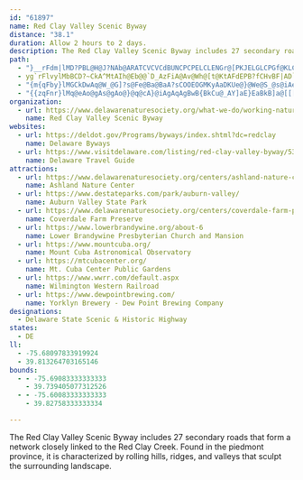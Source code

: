 ```yaml
---
id: "61897"
name: Red Clay Valley Scenic Byway
distance: "38.1"
duration: Allow 2 hours to 2 days.
description: The Red Clay Valley Scenic Byway includes 27 secondary roads that form a network closely linked to the Red Clay Creek. Found in the piedmont province, it is characterized by rolling hills, ridges, and valleys that sculpt the surrounding landscape.
path:
  - "}__rFdm|lMD?PBL@H@J?NAb@ARATCVCVCdBUNCPCPELCLENGr@[PKJELGLCPGf@KLCHCJEJGJIFGJKj@gAN_@HFVCT??FFVBFFDD?DABA??????C@E@E?GECGGW?GU?WBIGRe@n@gBx@kBXu@t@{Bb@cBPu@XaBL{@EWO[MQMOQUe@e@SUOOcAqAL]HORYDS?a@??@Wa@COAO?Q?Q@WFOHMFg@m@GOEIKCIAGEGGEGACy@gB??wA}CSi@ASAK@MN{@XcBJy@Ai@IeFMsE??EuACy@MoE?IC}@lBiC`@i@f@U~A[e@{@qAsCYm@yAmCiAqAI]O_Ac@yJUwAo@{DWwB[}@YcC[gAc@uAk@cBO]cAeCS_@Uc@AA??}FiK]R{DrAgAXaA@aA?w@JC@sBf@gAViBb@}@TaCl@{D|@gAV]HUAEESKcAmAF[??jDsRvAwHZaCTeBXqBPoAFg@He@H[H]Ng@Je@Ps@iA_BgAiBUa@g@_AWi@IQ[{@_@cAY_AOe@Me@Kc@G_@Gc@OsCIeBGgBEgCEwDCoAAm@Cs@AOE_@GKg@kAsEiKWu@I]WgAU_AEOi@cBa@cA_@_A{@aCMWGMMUMQqAuAKOOUw@cBs@cBKa@EQGUMu@OcAM_ACMMcA_@yD??ULoAr@??{DvBQTK\\Cd@@d@Jt@Cf@ELCFCDEBEBC?Cr@|@pBb@rAJVJFJC????KBKGKWc@sA}@qBBs@B?DCDCBEBGDMBg@Ku@Ae@Be@J]PUHE??`GeD??TM?GGu@?????q@HgAjAwGRmBLyDB{BBoACq@oC{OEQ??n@g@FEZU~@k@v@e@zC_Bb@WjAm@hB_AHG|AaABCPIb@ULITKBAn@]pBgAn@n@rDlDNNXV|@z@BBpCnChFdFzA~Al@f@p@d@b@X\\Rb@TTHz@\\v@^v@\\j@V??vAl@tAl@r@Vt@R~ATlFb@`AJgCrE}@fBo@zAY~@_@jAeAvDQr@iAhEu@pC{@bDUx@eBvGoAtE????e@`BENITGNINGLIJSVORW\\KPKNO^[v@M\\IVETGVETCTATEjACj@A\\ARAP?R@P@NBRDTDZX`BX|AD\\BVBP?R?T?RARCRERGZOp@WpAQz@Kf@Mn@O~@UvAKn@I^Kb@Qn@[jAU|@KZ_AjDhD|C??VT@@b@`@PTLZJb@|@fHDVDTFNJJJFrBz@lFdCjAn@bF`DHFTJCc@@i@?A???@Ah@EBGBMFHFTJ~@j@FBh@^\\Tv@h@`C|AxEvChEjC`@Xl@^RLPHnAv@pDbC`MzJhWvSXLRBF@^Ct@KJAf@KKVMXGROd@Sx@Md@O^O^KXIX_@zAK^KVINMNKLONULoBz@OHQLMRKTQh@NLPRJNBH@HFZHf@RdAN\\jAdCbA~BJRdEjH`ElGT`@tBbEJTbArBrBbE`@z@GH??FIb@~@l@dAVj@?@ZfAr@hCzAnERl@nB~Cj@lArAnBf@v@l@n@fC~B|AtA^\\bBbBr@r@d@d@rArAzBpBZXNTdAxAdBtCfCrD~@|AFHfDjFn@z@Wb@UZ]\\MJUN[RoAx@eBdAy@f@c@ZQNKJGHIJGLGHGRCJCJEPEVQbAEXETIREJINILOPOLMFOFODQBS@S?}A@M?I@GBGBGB[l@iAtBSb@EPCP?R@r@HlADf@\\`EB^@f@Bb@k@V??j@WCc@Ag@C_@]aEEg@ImAAs@?SBQDQRc@hAuBZm@FCFCFCHAL?|AAR?RAPCNENGLGNMNQHMHODKHSDUDYPcADWDQBKBKFSFIFMHKFIJKPOb@[x@g@dBeAnAy@ZSTOLK\\]T[Vc@lCwE\\o@LSLOJMJIPMXQb@UXOLKJIHKJMJSJSHWHYHYH]Hc@J_AJeAHgAl@_HLmAL{@TaBNaAl@_E~@yHHm@^kCx@kFH_@BW@U@YDqA@WBQBSFQDMFMJMLQLQPSTUp@m@z@u@z@{@Z[e@y@??d@x@[Z{@z@{@t@q@l@UTQRMPMPKLGLELGPCRCPAVEpAAXATCVI^kDyDgBwBiEgF_@g@KQGOKa@YgCSeAUm@m@_A{@gAO[}@mDYo@Wk@s@{@s@y@k@m@aAq@oCwA[_@CEy@wA}BgCcCmCi@[KEaHsBk@GcABe@FyBd@E?]Da@Aq@M[YSKWUW_@w@qAm@mBeAuDg@@y@Uk@SyBw@YO_@MqDkAWK]GY?[IGCGGUe@]u@[c@IGCAC?[HWw@{@mCY{@I[IYI]GYG]GYGk@E]CWCQAQAWA_@AgA?[@[@W@O?M?M?KEa@Ce@AK@M@OBMBMDOHSHOjAgCLYJOHOjAgCHODIHIFGDEFGLGNG\\OLELILKJKlAsATU??UTmArA_@HUFm@N_AVKBK?G?ICIGCMEMQi@kBaFOg@Ga@Ko@ACK]O_@kA_BwBgCUYIKm@aAOYk@iBMe@Ia@]gAGOo@gBKSEKEGIIIIGKIMKSO_@w@qB_AgCmAcDi@yAWy@Oc@IWGWEWE[C_@C]Cc@Cc@Ci@Ca@C[EYIe@}@eF[yASeAOm@GWIWK[MU_AiBuAeCILkBhFEVD\\NnA?\\Gb@qArGUfAGh@CLQfAU`BONS@{AOEMIm@??Hl@DLzANRANOTaBPgABMFi@TgApAsGFc@?]OoAE]DWjBiFHMIQ??g@_Aq@kAiDaFKUGSYiAs@oBiAoCe@_AsAeCm@iAoBkDk@aAi@cAcDmGaBuE|@gBfCsEv@aB|BwE@AlAcC|A}CPWl@eATa@t@oA|@_B`DsFPYHOxByDVc@p@oA`@o@pE_IQ[CG??BFPZqE~Ha@n@p@rAVh@l@jAvBjE|A|CR^d@|@BDdBhD^v@pAnCjAbCHPfD`HxAdC|ErGoEg@oKiAAT?ZVb@Nf@APO`@BB@D?F?DCDf@^HLm@fA??l@gAIMg@_@BE?E?GAECCNa@@QOg@Wc@?[@UnKhAnEf@lHPzBBzCAjECV?bIAzMAa@nB??`@oBrD?lEBn@?L@LBNBNDLFJJHJHNHNDNDRDTPlAHj@D\\DXDTFVDRHTJVfAg@r@@tD|@lD~@RNHNJVf@tCrAbJ???@bD|RXKXEZITOV[Vq@`@{@Zc@ZU`@MHGFCBABBHHDR@R@NCFEHEFCDGBC@EH?D@DBF??CGAE?EDIBAFCBEDGDIBGAOASESIICCC@GBIFa@L[T[b@a@z@Wp@WZUN[HYDYJv@tELfA??L~@A\\m@tGObBs@bIC`A}Dh@_Ch@yAFe@F[NSN[z@OVMJW@qAK_AQqAUc@Qs@k@y@}@MIKCOAGFo@z@EBE@EBCFEHGFGDIDMDOBs@FQDSDKDMDOJSNQPKNINOZM^_@rAK\\GXEVE^Ed@OlCSpEC`@CXEVGTGPKRORQPONMJQLOHOFQDQBeBN]DSBM@IDOD{@d@m@Zq@Xc@P}Ah@]La@PYNQHQJOLWROLOLKLIHILIPEJENERGNGNIN_@j@s@fAW\\QVQRUTmArAKJMJMHMD]NOFMFGFEDGFIHEHINkAfCINKNMXkAfCINIRENCLCLANAL@JBd@D`@?J?L?LANAVAZ?Z@fA@^@V@PBPBVD\\Fj@FXF\\FXH\\HXHZXz@z@lCVv@ZIB?B@HFZb@\\t@Td@FFFBZHX?\\FVJpDjARF??JDXNxBv@j@Rm@lB?h@FTIF[VY^Kj@EXIj@??Hk@DYJk@X_@ZWHGGU?i@l@mBx@Tf@Al@O|@m@xAw@hBaAv@a@`@OhCWfAGb@Kl@WfB}@bCwALInM{GxAs@jHeGjC_DFGl@s@h@[zAw@VQLUF]Ji@Rg@HMj@{@e@eAS_CQk@o@aA}BsDaA_@s@g@??r@f@`A^|BrDn@`APj@R~Bd@dAn@i@h@i@d@w@Zu@Po@xAsE`@uAb@uA^sAHe@DmANkEBkAHu@Je@Ta@\\c@zDkCvFiCnAc@~DgBzG{C|BcAtAfD|@dA??}@eAuAgDdDqAdFUb@A\\C\\?rHc@XINKTa@Ri@x@yBh@kA~@yAzGmJfAaBJQT_@Xe@T]LORUTYVURSNUN_@Pe@n@{BhAtAd@f@XXZXn@n@NLLJPHPFRF^HVDNFNDPFTLZRZVXVVTTTV\\Z^T\\\\l@MPY\\??X]LQ]m@U][_@W]UUWUYW[W[SUMQGOEOGWE_@ISGQGQIMKOMo@o@[YYYe@g@iAuAjBsGrEmOLc@DUBSBS?S?SAYK_AScCQgBGm@EYGa@G]GYgBuGeCyJ}@gGg@cDE]Ko@W_BIk@[kBCW_@uBc@iCIi@Ms@[iBKk@a@cCGc@c@gCMu@cCn@GB??FCbCo@i@qDMiACiABw@l@cFV_C@G@W?Y@g@G{AMkDAi@EeA]oJMsEK}CWwGCuA@q@He@Fg@Li@Le@P_@f@u@DEZe@|CeEPWp@}@lBkCp@_AJMb@o@Na@JUHKJCJ?JDp@t@z@f@@?`@JZF`@A`@?~HKHEHGTBdALb@Fl@JdAZ`BfA^Zd@b@{@fB??z@gBe@c@_@[aBgAeA[m@Kc@GeAMUCNIDMBMBGFGFEJCHCHApB\\t@Pd@P`@Pt@`@`@Zf@^f@f@l@p@rAdB`GfHvAbBlAlA~DjDf@d@JJJLGVQv@qAzGmApG{BxLi@tCKj@CJQfAUtBMlBEhCAd@K|DMrEA|@CbAEtAG~B?JCh@GpBK`FWzHG|AGfACf@Cb@Er@AZALYpEMhB]x@c@RUC[?k@ASCaBMWCQAqBIYAgAEqAEqDQ{AMAQ??@P{FUSAcCMgCM_AGmI_@oCK_AA??q@Ae@HmAPE@wA\\mDdAk@Lc@HwE`AWDg@JiEBK?oBCo@A_AB_ADM@cEl@[DI@GAEACAGEEGEIc@o@uAuB_AwAu@eA_B~Bc@x@M`@CNAJA^FhABb@RfC??SgCCc@GiA@_@@KBOLa@b@y@~A_CQUWSQOa@WoAq@m@Ye@QOGUCY?o@BqAJWHQH[Rc@TSHk@PUHYHc@Rs@ZQHI@G@E?C?E?CACAEAA??AA?AAAAEAGIyB{CwAeBwAkAs@u@o@a@s@cAgA}BQQUKi@EU@k@Jg@B[Ge@QUSW_@yAyCU[]SQGi@CmAFYEa@KZ_AjBaGVaAhB{G@E@GFc@RFTF??UGSGn@_EVsBRyA\\oC^qCJw@L_A`@aDF{@@qAEwBGaCEkBEeBEcCK}EAWIqCoE|Ak@Ry@XiDxADZBXB\\?\\@\\FNP\\LJRHVL??WMSIMKQ]GOA]?]C]CYE[hDyAx@Yj@SnE}Az@[dGuB|JoDlC_AjBg@bBe@XKlAa@`@KXKv@c@b@WzAeAf@[jBmAPKhBkAbEkCh@_@d@[NED?H?FBDFHHRvFDt@@d@DfAXjIHlCNzGR|G@h@??`@xOLlF@l@NlFDtABb@BZF^d@hCb@bCDX@N?H?LCJCJELuApDuApDQb@IPINIHIHKFcAh@YNOLaD|BmCnB}C|B{AbAiAx@MJKLOE[Qq@QIK"
  - yg`rFlvylMbBCD?~CkA^MtAIh@Eb@@`D_AzFiA@Av@Wh@[t@KtAFdEPB?fCHvBF|AD`@XlBiC`@i@f@U~A[`@l@f@v@DHlAzBtA~BJKNGRETCn@?t@DxADRATA^INCx@Sp@OREz@a@lAu@\]Va@`@s@\q@Xi@PWdCsCvBcCR[LU^s@BMTqALu@Nq@NLPRJNBH@HFZHf@@L
  - "{m{qFby}lMGCkDwAq@W_@G]?s@Fe@Ba@BaA?sCOOEOGMKyAaDKUe@}@We@S_@s@iAe@q@{AwBmE}Gc@q@a@k@q@}@EKEIII[UcAq@iCkB{AcAICICa@EiBOy@KwGq@???NBzB?^@V@RBRFXHZd@bB^xAr@lC`@dBLb@\\nABJ@H?NBT?X?VCl@?N?L?R@|@@Z@Z?R?T@T@`@Dh@Fd@DTFVHTLTd@bAVd@Vh@`A`BJRHNDLBPDPBPXvCVxCLbBH~@HdAVtD^vE^`HCt@Y~Bg@tBMT[FyGA"
  - "{{zqFnr}lMq@eAo@gAs@gAo@}@q@cA}@iAgAqAgBwB{BkCu@_AY]aE}EaBkB]a@[[[[uCoCqDgDu@q@y@u@i@e@m@g@g@_@YQWOYMYK_@Ke@KkCc@u@K[G[I[IYIg@WgBy@cBy@yAs@mDaBe@SMEKCSCMAU?UBQBWDSFWFk@Nk@Nc@HgATc@HM@MBK?M?C?OGEAMIWQSGMz@Y`BQt@c@bBu@zBYt@Bt@BLFTDJFHFFZVrAt@pAdAp@r@NJXPf@Tj@PH@VDNBlANp@HN@"
organization:
  - url: https://www.delawarenaturesociety.org/what-we-do/working-natural-lands/red-clay-valley-scenic-byway/
    name: Red Clay Valley Scenic Byway
websites:
  - url: https://deldot.gov/Programs/byways/index.shtml?dc=redclay
    name: Delaware Byways
  - url: https://www.visitdelaware.com/listing/red-clay-valley-byway/5380/
    name: Delaware Travel Guide
attractions:
  - url: https://www.delawarenaturesociety.org/centers/ashland-nature-center/
    name: Ashland Nature Center
  - url: https://www.destateparks.com/park/auburn-valley/
    name: Auburn Valley State Park
  - url: https://www.delawarenaturesociety.org/centers/coverdale-farm-preserve/
    name: Coverdale Farm Preserve
  - url: https://www.lowerbrandywine.org/about-6
    name: Lower Brandywine Presbyterian Church and Mansion
  - url: https://www.mountcuba.org/
    name: Mount Cuba Astronomical Observatory
  - url: https://mtcubacenter.org/
    name: Mt. Cuba Center Public Gardens
  - url: https://www.wwrr.com/default.aspx
    name: Wilmington Western Railroad
  - url: https://www.dewpointbrewing.com/
    name: Yorklyn Brewery - Dew Point Brewing Company
designations:
  - Delaware State Scenic & Historic Highway
states:
  - DE
ll:
  - -75.68097833919924
  - 39.813264703165146
bounds:
  - - -75.69083333333333
    - 39.739405077312526
  - - -75.60083333333333
    - 39.82758333333334

---
```


The Red Clay Valley Scenic Byway includes 27 secondary roads that form a network closely linked to the Red Clay Creek. Found in the piedmont province, it is characterized by rolling hills, ridges, and valleys that sculpt the surrounding landscape.
